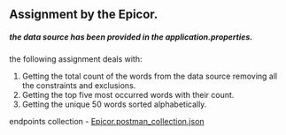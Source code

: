 <H2>Assignment by the Epicor. </H2>

<h5>the data source has been provided in the application.properties.</h5>


<p> the following assignment deals with:

1. Getting the total count of the words from the data source removing all the constraints and exclusions.
2. Getting the top five most occurred words with their count.
3. Getting the unique 50 words sorted alphabetically.
</p>

endpoints collection - [Epicor.postman_collection.json](../../Epicor.postman_collection.json)